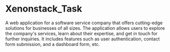 # Xenonstack_Task
A web application for a software service company that offers cutting-edge solutions for businesses of all sizes. The application allows users to explore the company's services, learn about their expertise, and get in touch for further inquiries. It includes features such as user authentication, contact form submission, and a dashboard form, etc.
